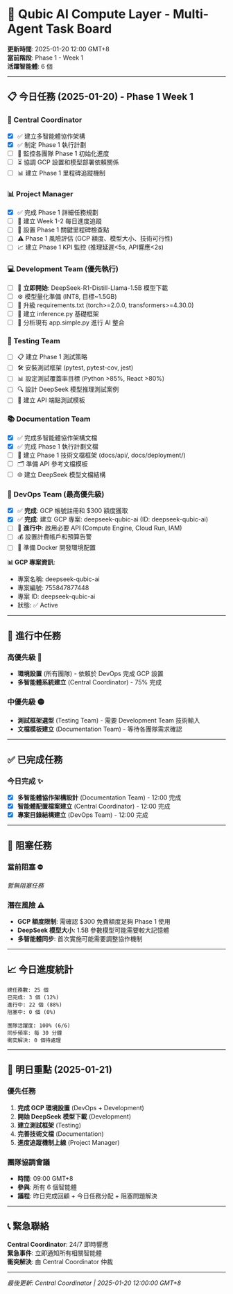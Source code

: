 # 🚀 Qubic AI Compute Layer - Multi-Agent Task Board

**更新時間**: 2025-01-20 12:00 GMT+8  
**當前階段**: Phase 1 - Week 1  
**活躍智能體**: 6 個

---

## 📋 今日任務 (2025-01-20) - Phase 1 Week 1

### 🎯 Central Coordinator
- [x] ✅ 建立多智能體協作架構
- [x] ✅ 制定 Phase 1 執行計劃
- [ ] 🔄 監控各團隊 Phase 1 初始化進度
- [ ] ⏳ 協調 GCP 設置和模型部署依賴關係
- [ ] 📊 建立 Phase 1 里程碑追蹤機制

### 📊 Project Manager  
- [x] ✅ 完成 Phase 1 詳細任務規劃
- [ ] 📝 建立 Week 1-2 每日進度追蹤
- [ ] 🎯 設置 Phase 1 關鍵里程碑檢查點
- [ ] ⚠️ Phase 1 風險評估 (GCP 額度、模型大小、技術可行性)
- [ ] 📈 建立 Phase 1 KPI 監控 (推理延遲<5s, API響應<2s)

### 💻 Development Team (優先執行)
- [ ] 🤖 **立即開始**: DeepSeek-R1-Distill-Llama-1.5B 模型下載
- [ ] ⚙️ 模型量化準備 (INT8, 目標~1.5GB)
- [ ] 🐍 升級 requirements.txt (torch>=2.0.0, transformers>=4.30.0)
- [ ] 📁 建立 inference.py 基礎框架
- [ ] 🔗 分析現有 app.simple.py 進行 AI 整合

### 🧪 Testing Team
- [ ] 📋 建立 Phase 1 測試策略
- [ ] 🛠️ 安裝測試框架 (pytest, pytest-cov, jest)
- [ ] 📊 設定測試覆蓋率目標 (Python >85%, React >80%)
- [ ] 🔍 設計 DeepSeek 模型推理測試案例
- [ ] 📝 建立 API 端點測試模板

### 📚 Documentation Team
- [x] ✅ 完成多智能體協作架構文檔
- [x] ✅ 完成 Phase 1 執行計劃文檔
- [ ] 📖 建立 Phase 1 技術文檔框架 (docs/api/, docs/deployment/)
- [ ] 🗂️ 準備 API 參考文檔模板
- [ ] 🌐 建立 DeepSeek 模型文檔結構

### 🔧 DevOps Team (最高優先級)
- [x] ✅ **完成**: GCP 帳號註冊和 $300 額度獲取
- [x] ✅ **完成**: 建立 GCP 專案: deepseek-qubic-ai (ID: deepseek-qubic-ai)
- [ ] 🔑 **進行中**: 啟用必要 API (Compute Engine, Cloud Run, IAM)
- [ ] 💰 設置計費帳戶和預算告警
- [ ] 🐳 準備 Docker 開發環境配置

**📊 GCP 專案資訊**:
- 專案名稱: deepseek-qubic-ai
- 專案編號: 755847877448  
- 專案 ID: deepseek-qubic-ai
- 狀態: ✅ Active

---

## 🔄 進行中任務

### 高優先級 🔴
- **環境設置** (所有團隊) - 依賴於 DevOps 完成 GCP 設置
- **多智能體系統建立** (Central Coordinator) - 75% 完成

### 中優先級 🟡  
- **測試框架選型** (Testing Team) - 需要 Development Team 技術輸入
- **文檔模板建立** (Documentation Team) - 等待各團隊需求確認

---

## ✅ 已完成任務

### 今日完成 ✨
- [x] **多智能體協作架構設計** (Documentation Team) - 12:00 完成
- [x] **智能體配置檔案建立** (Central Coordinator) - 12:00 完成
- [x] **專案目錄結構建立** (DevOps Team) - 12:00 完成

---

## 🚫 阻塞任務

### 當前阻塞 ⛔
*暫無阻塞任務*

### 潛在風險 ⚠️
- **GCP 額度限制**: 需確認 $300 免費額度足夠 Phase 1 使用
- **DeepSeek 模型大小**: 1.5B 參數模型可能需要較大記憶體
- **多智能體同步**: 首次實施可能需要調整協作機制

---

## 📈 今日進度統計

```
總任務數: 25 個
已完成: 3 個 (12%)
進行中: 22 個 (88%)  
阻塞中: 0 個 (0%)

團隊活躍度: 100% (6/6)
同步頻率: 每 30 分鐘
衝突解決: 0 個待處理
```

---

## 🎯 明日重點 (2025-01-21)

### 優先任務
1. **完成 GCP 環境設置** (DevOps + Development)
2. **開始 DeepSeek 模型下載** (Development)  
3. **建立測試框架** (Testing)
4. **完善技術文檔** (Documentation)
5. **進度追蹤機制上線** (Project Manager)

### 團隊協調會議
- **時間**: 09:00 GMT+8
- **參與**: 所有 6 個智能體
- **議程**: 昨日完成回顧 + 今日任務分配 + 阻塞問題解決

---

## 📞 緊急聯絡

**Central Coordinator**: 24/7 即時響應  
**緊急事件**: 立即通知所有相關智能體  
**衝突解決**: 由 Central Coordinator 仲裁

---

*最後更新: Central Coordinator | 2025-01-20 12:00:00 GMT+8*
